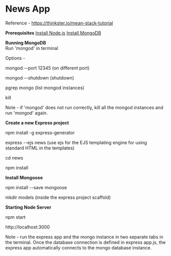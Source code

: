 # News App 

Reference - https://thinkster.io/mean-stack-tutorial

<b>Prerequisites</b>
<a href="https://nodejs.org/en/">Install Node.js</a>
<a href="https://docs.mongodb.org/manual/tutorial/install-mongodb-on-os-x/">Install MongoDB</a>

<b>Running MongoDB</b> <br>
Run 'mongod' in terminal

Options -

  mongod --port 12345 (on different port)
  
  mongod --shutdown (shutdown)
  
  pgrep mongo (list mongod instances)
  
  kill <mongod process ID>
  
Note - if 'mongod' does not run correctly, kill all the mongod instances and run 'mongod' again.


<b>Create a new Express project</b>

npm install -g express-generator

express --ejs news  (use ejs for the EJS templating engine for using standard HTML in the templates)

cd news

npm install


<b>Install Mongoose</b>

npm install --save mongoose

mkdir models (inside the express project scaffold)


<b>Starting Node Server</b>

npm start

http://localhost:3000


Note - run the express app and the mongo instance in two separate tabs in the terminal. 
Once the database connection is defined in express app.js, the express app automatically connects to the mongo database instance.







